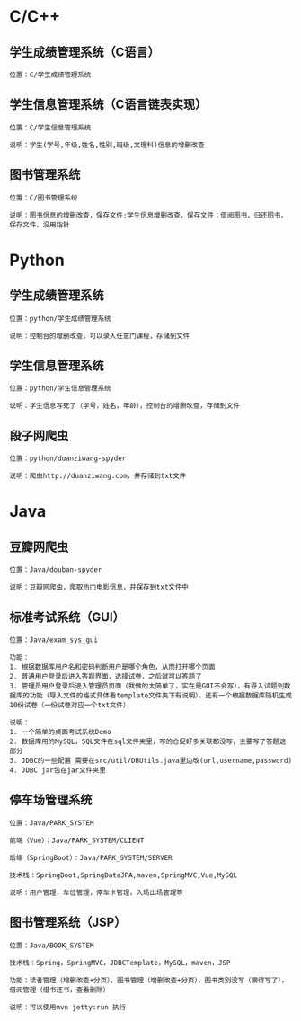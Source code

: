 # C/C++
## 学生成绩管理系统（C语言）

    位置：C/学生成绩管理系统


## 学生信息管理系统（C语言链表实现）

    位置：C/学生信息管理系统

    说明：学生(学号,年级,姓名,性别,班级,文理科)信息的增删改查
	
## 图书管理系统

    位置：C/图书管理系统

    说明：图书信息的增删改查，保存文件;学生信息增删改查，保存文件；借阅图书，归还图书，保存文件，没用指针

# Python
## 学生成绩管理系统

    位置：python/学生成绩管理系统

    说明：控制台的增删改查，可以录入任意门课程，存储到文件

## 学生信息管理系统

    位置：python/学生信息管理系统

    说明：学生信息写死了（学号，姓名，年龄），控制台的增删改查，存储到文件

## 段子网爬虫

    位置：python/duanziwang-spyder

    说明：爬虫http://duanziwang.com，并存储到txt文件

# Java
## 豆瓣网爬虫

    位置：Java/douban-spyder

    说明：豆瓣网爬虫，爬取热门电影信息，并保存到txt文件中

## 标准考试系统（GUI）

    位置：Java/exam_sys_gui

    功能：
    1. 根据数据库用户名和密码判断用户是哪个角色，从而打开哪个页面
    2. 普通用户登录后进入答题界面，选择试卷，之后就可以答题了
    3. 管理员用户登录后进入管理员页面（我做的太简单了，实在是GUI不会写），有导入试题到数据库的功能（导入文件的格式具体看template文件夹下有说明），还有一个根据数据库随机生成10份试卷（一份试卷对应一个txt文件）

    说明：
    1. 一个简单的桌面考试系统Demo
    2. 数据库用的MySQL，SQL文件在sql文件夹里，写的仓促好多关联都没写，主要写了答题这部分
    3. JDBC的一些配置 需要在src/util/DBUtils.java里边改(url,username,password)
    4. JDBC jar包在jar文件夹里

## 停车场管理系统

    位置：Java/PARK_SYSTEM

    前端（Vue）：Java/PARK_SYSTEM/CLIENT

    后端（SpringBoot）：Java/PARK_SYSTEM/SERVER

    技术栈：SpringBoot,SpringDataJPA,maven,SpringMVC,Vue,MySQL

    说明：用户管理，车位管理，停车卡管理，入场出场管理等

## 图书管理系统（JSP）

    位置：Java/BOOK_SYSTEM

    技术栈：Spring，SpringMVC，JDBCTemplate，MySQL，maven，JSP

    功能：读者管理（增删改查+分页）、图书管理（增删改查+分页），图书类别没写（懒得写了），借阅管理（借书还书，查看删除）

    说明：可以使用mvn jetty:run 执行





